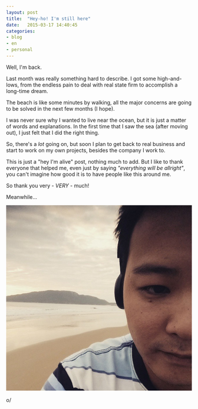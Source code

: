 ```yaml
---
layout: post
title:  "Hey-ho! I'm still here"
date:   2015-03-17 14:40:45
categories:
- blog
- en
- personal
---
```


Well, I'm back.

Last month was really something hard to describe. I got some high-and-lows, from the endless pain to
deal with real state firm to accomplish a long-time dream.

The beach is like some minutes by walking, all the major concerns are going to be solved in the next
few months (I hope).

I was never sure why I wanted to live near the ocean, but it is just a matter of words and
explanations. In the first time that I saw the sea (after moving out), I just felt that I did the
right thing.

So, there's a *lot* going on, but soon I plan to get back to real business and start to work on my own
projects, besides the company I work to.

This is just a "hey I'm alive" post, nothing much to add. But I like to thank everyone that helped
me, even just by saying _"everything will be allright"_, you can't imagine how good it is to have
people like this around me.

So thank you very - *VERY* - much!

Meanwhile...

![Biking at the beach](/assets/images/beach.jpg "Biking at the beach")


o/
